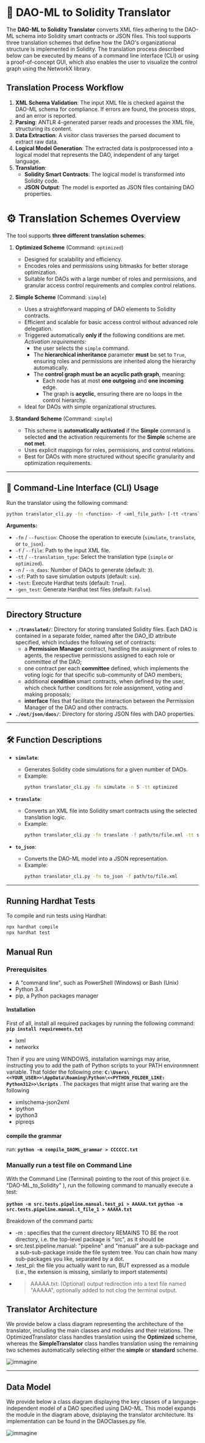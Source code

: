 #  📄 **DAO-ML to Solidity Translator**

The **DAO-ML to Solidity Translator** converts XML files adhering to the DAO-ML schema into Solidity smart contracts or JSON files. This tool supports three translation schemes that define how the DAO's organizational structure is implemented in Solidity. The translation process described below can be executed by means of a command line interface (CLI) or using a proof-of-concept GUI, which also enables the user to visualize the control graph using the NetworkX library.

## Translation Process Workflow
1. **XML Schema Validation**: The input XML file is checked against the DAO-ML schema for compliance. If errors are found, the process stops, and an error is reported.
2. **Parsing**: ANTLR 4-generated parser reads and processes the XML file, structuring its content.
3. **Data Extraction**: A visitor class traverses the parsed document to extract raw data.
4. **Logical Model Generation**: The extracted data is postprocessed into a logical model that represents the DAO, independent of any target language.
5. **Translation**:
   - **Solidity Smart Contracts**: The logical model is transformed into Solidity code.
   - **JSON Output**: The model is exported as JSON files containing DAO properties.

# ⚙️ **Translation Schemes Overview**

The tool supports **three different translation schemes**:

1. **Optimized Scheme** (Command: `optimized`)
   - Designed for scalability and efficiency.
   - Encodes roles and permissions using bitmasks for better storage optimization.
   - Suitable for DAOs with a large number of roles and permissions, and granular access control requirements and complex control relations.

2. **Simple Scheme** (Command: `simple`)
   - Uses a straightforward mapping of DAO elements to Solidity contracts.
   - Efficient and scalable for basic access control without advanced role delegation.
   - Triggered automatically **only if** the following conditions are met.
   *Activation requirements:*
     - the user selects the `simple` command.
     - The **hierarchical inheritance** parameter **must** be set to `True`, ensuring roles and permissions are inherited along the hierarchy automatically.
     - The **control graph must be an acyclic path graph**, meaning:
       - Each node has at most **one outgoing** and **one incoming** edge.
       - The graph is **acyclic**, ensuring there are no loops in the control hierarchy.
   - Ideal for DAOs with simple organizational structures.

3. **Standard Scheme** (Command: `simple`)
   - This scheme is **automatically activated** if the **Simple** command is selected **and** the activation requirements for the **Simple** scheme are **not met**.
   - Uses explicit mappings for roles, permissions, and control relations.
   - Best for DAOs with more structured without specific granularity and optimization requirements.

---

## 🔧 **Command-Line Interface (CLI) Usage**

Run the translator using the following command:

```bash
python translator_cli.py -fn <function> -f <xml_file_path> [-tt <translation_logic>]
```

**Arguments:**
- `-fn` / `--function`: Choose the operation to execute (`simulate`, `translate`, or `to_json`).
- `-f` / `--file`: Path to the input XML file.
- `-tt` / `--translation_type`: Select the translation type (`simple` or `optimized`).
- `-n` / `--n_daos`: Number of DAOs to generate (default: `3`).
- `-sf`: Path to save simulation outputs (default: `sim`).
- `-test`: Execute Hardhat tests (default: `True`).
- `-gen_test`: Generate Hardhat test files (default: `False`).

---

## Directory Structure
- **`./translated/`**: Directory for storing translated Solidity files. Each DAO is contained in a separate folder, named after the DAO_ID attribute specified, which includes the following set of contracts:
   - a **Permission Manager** contract, handling the assignment of roles to agents, the respective permissions assigned to each role or committee of the DAO;
   - one contract per each **committee** defined, which implements the voting logic for that specific sub-community of DAO members;
   - additional **condition** smart contracts, when defined by the user, which check further conditions for role assignment, voting and making proposals;
   - **interface** files that facilitate the interaction between the Permission Manager of the DAO and other contracts.
- **`./out/json/daos/`**: Directory for storing JSON files with DAO properties.

---

## 🛠️ **Function Descriptions**

- **`simulate`**:
  - Generates Solidity code simulations for a given number of DAOs.
  - Example:
    ```bash
    python translator_cli.py -fn simulate -n 5 -tt optimized
    ```

- **`translate`**:
  - Converts an XML file into Solidity smart contracts using the selected translation logic.
  - Example:
    ```bash
    python translator_cli.py -fn translate -f path/to/file.xml -tt simple
    ```

- **`to_json`**:
  - Converts the DAO-ML model into a JSON representation.
  - Example:
    ```bash
    python translator_cli.py -fn to_json -f path/to/file.xml
    ```

---

## **Running Hardhat Tests**

To compile and run tests using Hardhat:

```bash
npx hardhat compile
npx hardhat test
```


## Manual Run


### Prerequisites

- A "command line", such as PowerShell (Windows) or Bash (Unix)
- Python 3.4
- pip, a Python packages manager

#### Installation

First of all, install all required packages by running the following command:
**`pip install requirements.txt`**
- lxml
- networkx

Then if you are using WINDOWS, installation warnings may arise, instructing you to add the path of Python scripts to your PATH environmnent variable. That folder the following one:
**`C:\Users\<<YOUR_USER>>\AppData\Roaming\Python\<<PYTHON_FOLDER_LIKE: Python312>>\Scripts`** .
The packages that might arise that waring are the following
- xmlschema-json2xml
- ipython
- ipython3
- pipreqs


#### compile the grammar

run:
**`python -m compile_DAOML_grammar > CCCCCC.txt`**


### Manually run a test file on Command Line 

With the Command Line (Terminal) pointing to the root of this project (i.e. "DAO-ML_to_Solidity" ),
run the following command to manually execute a test:

**`python -m src.tests.pipeline.manual.test_pi > AAAAA.txt`**
**`python -m src.tests.pipeline.manual.t_file_1 > AAAAA.txt`**

Breakdown of the command parts:
- -m : specifies that the current directory REMAINS TO BE the root directory, i.e. the top-level package is "src", as it should be
- src.test.pipeline.manual: "pipeline" and "manual" are a sub-package and a sub-sub-package inside the file system tree. You can chain how many sub-packages you like, separated by a dot.
- .test_pi: the file you actually want to run, BUT expressed as a module (i.e., the extension is missing, similarly to import statements)
- > AAAAA.txt: (Optional) output redirection into a text file named "AAAAA", optionally added to not clog the terminal output.





## **Translator Architecture**
We provide below a class diagram representing the architecture of the translator, including the main classes and modules and their relations. The OptimizedTranslator class handles translation using the **Optimized** scheme, whereas the **SimpleTranslator** class handles translation using the remaining two schemes automatically selecting either the **simple** or **standard** scheme.

![immagine](https://github.com/user-attachments/assets/3a60fc72-eb75-4fa3-a91f-b5041b7725a3)

---

## Data Model
We provide below a class diagram displaying the key classes of a language-independent model of a DAO specified using DAO-ML. This model expands the module in the diagram above, dsiplaying the translator architecture. Its implementation can be found in the DAOClasses.py file.

![immagine](https://github.com/user-attachments/assets/36f18139-71a0-44f7-8e69-d8fcd74912d9)
